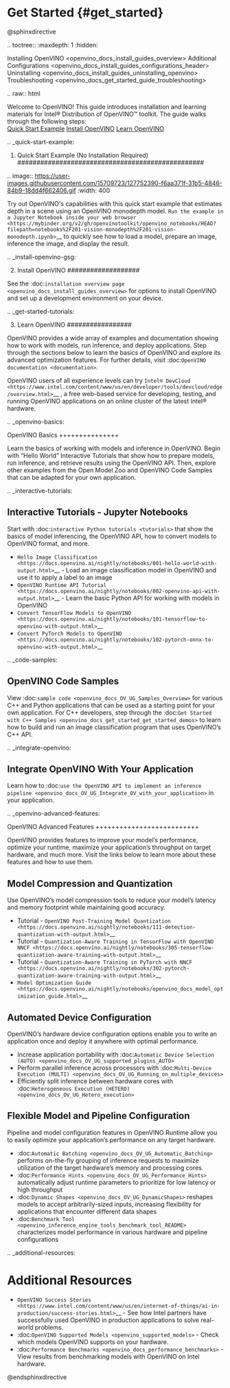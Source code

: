 # Get Started {#get_started}

@sphinxdirective

.. toctree::
   :maxdepth: 1
   :hidden:
   
   Installing OpenVINO <openvino_docs_install_guides_overview>
   Additional Configurations <openvino_docs_install_guides_configurations_header>
   Uninstalling <openvino_docs_install_guides_uninstalling_openvino>
   Troubleshooting <openvino_docs_get_started_guide_troubleshooting>


.. raw:: html

   <link rel="stylesheet" type="text/css" href="_static/css/getstarted_style.css">
   
   <p id="GSG_introtext">Welcome to OpenVINO! This guide introduces installation and learning materials for Intel® Distribution of OpenVINO™ toolkit. The guide walks through the following steps:<br />
     <a href="https://mybinder.org/v2/gh/openvinotoolkit/openvino_notebooks/HEAD?filepath=notebooks%2F201-vision-monodepth%2F201-vision-monodepth.ipynb" >Quick Start Example</a>
     <a href="openvino_docs_install_guides_overview.html" >Install OpenVINO</a>
     <a href="#learn-openvino" >Learn OpenVINO</a>
   </p>
   <div style="clear:both;"> </div> 

.. _quick-start-example:

1. Quick Start Example (No Installation Required)
#################################################

.. image:: https://user-images.githubusercontent.com/15709723/127752390-f6aa371f-31b5-4846-84b9-18dd4f662406.gif
   :width: 400

Try out OpenVINO's capabilities with this quick start example that estimates depth in a scene using an OpenVINO monodepth model. `Run the example in a Jupyter Notebook inside your web browser <https://mybinder.org/v2/gh/openvinotoolkit/openvino_notebooks/HEAD?filepath=notebooks%2F201-vision-monodepth%2F201-vision-monodepth.ipynb>`__ to quickly see how to load a model, prepare an image, inference the image, and display the result.

.. _install-openvino-gsg:

2. Install OpenVINO
###################
   
See the :doc:`installation overview page <openvino_docs_install_guides_overview>` for options to install OpenVINO and set up a development environment on your device.
   
.. _get-started-tutorials:

3. Learn OpenVINO
#################
   
OpenVINO provides a wide array of examples and documentation showing how to work with models, run inference, and deploy applications. Step through the sections below to learn the basics of OpenVINO and explore its advanced optimization features. For further details, visit :doc:`OpenVINO documentation <documentation>`.
   
OpenVINO users of all experience levels can try `Intel® DevCloud <https://www.intel.com/content/www/us/en/developer/tools/devcloud/edge/overview.html>`__ , a free web-based service for developing, testing, and running OpenVINO applications on an online cluster of the latest Intel® hardware.

.. _openvino-basics:

OpenVINO Basics
+++++++++++++++

Learn the basics of working with models and inference in OpenVINO. Begin with “Hello World” Interactive Tutorials that show how to prepare models, run inference, and retrieve results using the OpenVINO API. Then, explore other examples from the Open Model Zoo and OpenVINO Code Samples that can be adapted for your own application.
   
.. _interactive-tutorials:

Interactive Tutorials - Jupyter Notebooks
-----------------------------------------

Start with :doc:`interactive Python tutorials <tutorials>` that show the basics of model inferencing, the OpenVINO API, how to convert models to OpenVINO format, and more.

* `Hello Image Classification <https://docs.openvino.ai/nightly/notebooks/001-hello-world-with-output.html>`__ - Load an image classification model in OpenVINO and use it to apply a label to an image
* `OpenVINO Runtime API Tutorial <https://docs.openvino.ai/nightly/notebooks/002-openvino-api-with-output.html>`__ - Learn the basic Python API for working with models in OpenVINO
* `Convert TensorFlow Models to OpenVINO <https://docs.openvino.ai/nightly/notebooks/101-tensorflow-to-openvino-with-output.html>`__
* `Convert PyTorch Models to OpenVINO <https://docs.openvino.ai/nightly/notebooks/102-pytorch-onnx-to-openvino-with-output.html>`__

.. _code-samples:

OpenVINO Code Samples
---------------------

View :doc:`sample code <openvino_docs_OV_UG_Samples_Overview>` for various C++ and Python applications that can be used as a starting point for your own application. For C++ developers, step through the :doc:`Get Started with C++ Samples <openvino_docs_get_started_get_started_demos>` to learn how to build and run an image classification program that uses OpenVINO’s C++ API.
      
.. _integrate-openvino:

Integrate OpenVINO With Your Application
----------------------------------------

Learn how to :doc:`use the OpenVINO API to implement an inference pipeline <openvino_docs_OV_UG_Integrate_OV_with_your_application>` in your application.

.. _openvino-advanced-features:

OpenVINO Advanced Features
++++++++++++++++++++++++++

OpenVINO provides features to improve your model’s performance, optimize your runtime, maximize your application’s throughput on target hardware, and much more. Visit the links below to learn more about these features and how to use them.

Model Compression and Quantization
----------------------------------

Use OpenVINO’s model compression tools to reduce your model’s latency and memory footprint while maintaining good accuracy.
* Tutorial - `OpenVINO Post-Training Model Quantization <https://docs.openvino.ai/nightly/notebooks/111-detection-quantization-with-output.html>`__
* Tutorial - `Quantization-Aware Training in TensorFlow with OpenVINO NNCF <https://docs.openvino.ai/nightly/notebooks/305-tensorflow-quantization-aware-training-with-output.html>`__
* Tutorial - `Quantization-Aware Training in PyTorch with NNCF <https://docs.openvino.ai/nightly/notebooks/302-pytorch-quantization-aware-training-with-output.html>`__
* `Model Optimization Guide <https://docs.openvino.ai/nightly/notebooks/openvino_docs_model_optimization_guide.html>`__

Automated Device Configuration
------------------------------

OpenVINO’s hardware device configuration options enable you to write an application once and deploy it anywhere with optimal performance.
* Increase application portability with :doc:`Automatic Device Selection (AUTO) <openvino_docs_OV_UG_supported_plugins_AUTO>`
* Perform parallel inference across processors with :doc:`Multi-Device Execution (MULTI) <openvino_docs_OV_UG_Running_on_multiple_devices>`
* Efficiently split inference between hardware cores with :doc:`Heterogeneous Execution (HETERO) <openvino_docs_OV_UG_Hetero_execution>`

Flexible Model and Pipeline Configuration
-----------------------------------------
Pipeline and model configuration features in OpenVINO Runtime allow you to easily optimize your application’s performance on any target hardware.
* :doc:`Automatic Batching <openvino_docs_OV_UG_Automatic_Batching>` performs on-the-fly grouping of inference requests to maximize utilization of the target hardware’s memory and processing cores.
* :doc:`Performance Hints <openvino_docs_OV_UG_Performance_Hints>` automatically adjust runtime parameters to prioritize for low latency or high throughput
* :doc:`Dynamic Shapes <openvino_docs_OV_UG_DynamicShapes>` reshapes models to accept arbitrarily-sized inputs, increasing flexibility for applications that encounter different data shapes
* :doc:`Benchmark Tool <openvino_inference_engine_tools_benchmark_tool_README>` characterizes model performance in various hardware and pipeline configurations
   
.. _additional-resources:

Additional Resources
====================

* `OpenVINO Success Stories <https://www.intel.com/content/www/us/en/internet-of-things/ai-in-production/success-stories.html>`__ - See how Intel partners have successfully used OpenVINO in production applications to solve real-world problems.
* :doc:`OpenVINO Supported Models <openvino_supported_models>` - Check which models OpenVINO supports on your hardware.
* :doc:`Performance Benchmarks <openvino_docs_performance_benchmarks>` - View results from benchmarking models with OpenVINO on Intel hardware.

@endsphinxdirective
